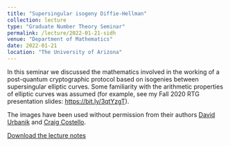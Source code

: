```yaml
---
title: "Supersingular isogeny Diffie-Hellman"
collection: lecture
type: "Graduate Number Theory Seminar"
permalink: /lecture/2022-01-21-sidh
venue: "Department of Mathematics"
date: 2022-01-21
location: "The University of Arizona"
---
```


In this seminar we discussed the mathematics involved in the working of a post-quantum cryptographic protocol based on isogenies between supersingular elliptic curves. Some familiarity with the arithmetic properties of elliptic curves was assumed (for example, see my Fall 2020 RTG presentation slides: https://bit.ly/3qtYzgT).

The images have been used without permission from their authors [David Urbanik](https://www.math.toronto.edu/dburbani/work/friendlysidh.pdf) and [Craig Costello](https://eprint.iacr.org/2019/1321).  

[Download the lecture notes](http://gkorpal.github.io/files/sidh.pdf)
